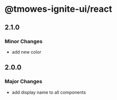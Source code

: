 # @tmowes-ignite-ui/react

## 2.1.0

### Minor Changes

- add new color

## 2.0.0

### Major Changes

- add display name to all components
